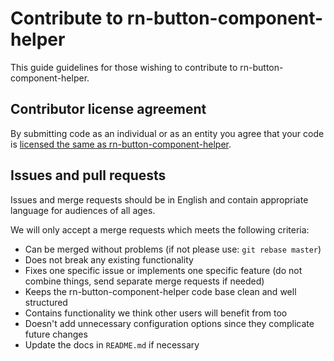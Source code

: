 # Contribute to rn-button-component-helper

This guide guidelines for those wishing to contribute to rn-button-component-helper.

## Contributor license agreement

By submitting code as an individual or as an entity you agree that your code is [licensed the same as rn-button-component-helper](README.md).

## Issues and pull requests

Issues and merge requests should be in English and contain appropriate language for audiences of all ages.

We will only accept a merge requests which meets the following criteria:

* Can be merged without problems (if not please use: `git rebase master`)
* Does not break any existing functionality
* Fixes one specific issue or implements one specific feature (do not combine things, send separate merge requests if needed)
* Keeps the rn-button-component-helper code base clean and well structured
* Contains functionality we think other users will benefit from too
* Doesn't add unnecessary configuration options since they complicate future changes
* Update the docs in `README.md` if necessary
